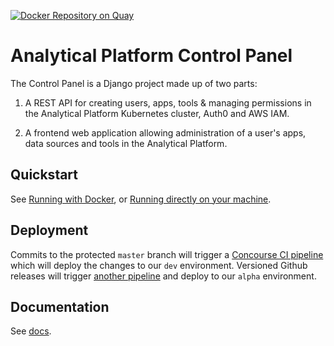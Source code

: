 [![Docker Repository on Quay](https://quay.io/repository/mojanalytics/control-panel/status "Docker Repository on Quay")](https://quay.io/repository/mojanalytics/control-panel)

# Analytical Platform Control Panel

The Control Panel is a Django project made up of two parts:

1. A REST API for creating users, apps, tools & managing permissions in the
   Analytical Platform Kubernetes cluster, Auth0 and AWS IAM.

2. A frontend web application allowing administration of a user's apps, data
   sources and tools in the Analytical Platform.


## Quickstart

See [Running with Docker](doc/docker.md), or [Running directly on your
machine](doc/running.md).


## Deployment

Commits to the protected `master` branch will trigger a [Concourse CI pipeline](https://concourse.services.dev.mojanalytics.xyz/teams/admin/pipelines/cpanel-api) which will deploy the changes to our `dev` environment.
Versioned Github releases will trigger [another pipeline](https://concourse.services.alpha.mojanalytics.xyz/teams/admin/pipelines/cpanel-api) and deploy to our `alpha` environment.


## Documentation

See [docs](doc/).
